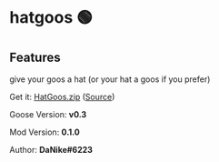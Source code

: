 # hatgoos 🟢

## Features

give your goos a hat (or your hat a goos if you prefer)

Get it: [HatGoos.zip](https://cdn.discordapp.com/attachments/676616674601992223/676952329110421517/HatGoos.zip)
([Source](https://github.com/nike4613/GoosMods.3/tree/master/HatGoos))

Goose Version: **v0.3**

Mod Version: **0.1.0**

Author: **DaNike#6223**
